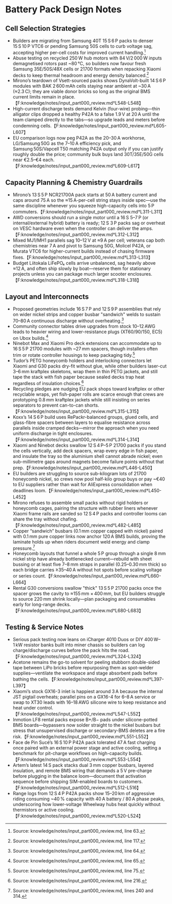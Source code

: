# Battery Pack Design Notes

## Cell Selection Strategies
- Builders are migrating from Samsung 40T 15 S 6 P packs to denser 15 S 10 P VTC6 or pending Samsung 50S cells to curb voltage sag, accepting higher per-cell costs for improved current handling.[^pack_cells]
- Abuse testing on recycled 250 W hub motors with 84 V/2 000 W inputs demagnetised rotors past ~80 °C, so builders now favour fresh Samsung 35E/50S/48X cells or 21700 formats when repacking Xiaomi decks to keep thermal headroom and energy density balanced.[^cell_refresh]
- Mirono’s teardown of Vsett-sourced packs shows DynaVolt-built 14 S 6 P modules with BAK 2 600 mAh cells staying near ambient at ~30 A (≈2.3 C); they are viable donor bricks so long as the original BMS current limits remain in place.【F:knowledge/notes/input_part000_review.md†L548-L548】
- High-current discharge tests demand Kelvin (four-wire) probing—thin alligator clips dropped a healthy P42A to a false 1.9 V at 20 A until the team clamped directly to the tabs—so upgrade leads and meters before condemning cells.【F:knowledge/notes/input_part000_review.md†L605-L607】
- EU comparison logs now peg P42A as the 20–30 A workhorse, LG/Samsung 50G as the 7–10 A efficiency pick, and Samsung 50S/Vapcell T50 matching P42A output only if you can justify roughly double the price; community bulk buys land 30T/35E/50G cells near €2.5–€4 each.【F:knowledge/notes/input_part000_review.md†L609-L617】

## Capacity Planning & Chemistry Guardrails
- Mirono’s 13 S 5 P NCR21700A pack starts at 50 A battery current and caps around 75 A so the ≈15 A-per-cell string stays inside spec—use the same discipline whenever you squeeze high-capacity cells into 5 P commuters.【F:knowledge/notes/input_part000_review.md†L311-L311】
- AWD conversions should run a single motor until a 16 S 5–7 P (or internal/external hybrid) battery is ready; 12 S 3 P packs sag or overheat on VESC hardware even when the controller can deliver the amps.【F:knowledge/notes/input_part000_review.md†L312-L312】
- Mixed MJ1/MH1 parallels sag 10–12 V at ≈9 A per cell; veterans cap both chemistries near 7 A and pivot to Samsung 50G, Molicel P42A, or Murata VTC6 for higher-current builds instead of chasing firmware fixes.【F:knowledge/notes/input_part000_review.md†L313-L313】
- Budget Liitokala LiFePO₄ cells arrive unbalanced, sag heavily above ≈12 A, and often ship slowly by boat—reserve them for stationary projects unless you can package much larger scooter enclosures.【F:knowledge/notes/input_part000_review.md†L318-L318】

## Layout and Interconnects
- Proposed geometries include 16 S 7 P and 12 S 9 P assemblies that rely on wider nickel strips and copper busbar "sandwich" welds to sustain 70–80 A continuous discharge without overheating.[^pack_layout]
- Community connector tables drive upgrades from stock 10–12 AWG leads to heavier wiring and lower-resistance plugs (XT60/90/150, EC5) on Ubox builds.[^pack_connectors]
- Ninebot Max and Xiaomi Pro deck extensions can accommodate up to 16 S 5 P 21700 modules with ~27 mm spacers, though installers often trim or rotate controller housings to keep packaging tidy.[^deck_extension]
- Tudor’s PETG honeycomb holders and interlocking connectors let Xiaomi and G30 packs dry-fit without glue, while other builders laser-cut 3–6 mm kraftplex skeletons, wrap them in thin PETG jackets, and still tape the stack with fish paper because sealed decks trap heat regardless of insulation choices.[^petg_honeycomb]
- Recycling pledges are nudging EU pack shops toward kraftplex or other recyclable wraps, yet fish-paper rolls are scarce enough that crews are prototyping 0.8 mm kraftplex jackets while still insisting on series separators to prevent can-to-can shorts.【F:knowledge/notes/input_part000_review.md†L315-L315】
- Koxx’s 14 S 6 P build uses RePackr-balanced groups, glued cells, and glass-fibre spacers between layers to equalise resistance across parallels inside cramped decks—mirror the approach when you need uniform discharge in tight enclosures.【F:knowledge/notes/input_part000_review.md†L314-L314】
- Xiaomi and Ninebot decks swallow 12 S 4 P–5 P 21700 packs if you stand the cells vertically, add deck spacers, wrap every edge in fish paper, and insulate the tray so the aluminium shell cannot abrade nickel; even sub-millimetre gaps around magnets become failure points without that prep.【F:knowledge/notes/input_part000_review.md†L446-L450】
- EU builders are struggling to source sub-kilogram lots of 21700 honeycomb nickel, so crews now pool half-kilo group buys or pay ~€40 to EU suppliers rather than wait for AliExpress consolidation when deadlines loom.【F:knowledge/notes/input_part000_review.md†L450-L452】
- Mirono refuses to assemble small packs without rigid holders or honeycomb cages, pairing the structure with rubber liners whenever Xiaomi frame rails are sanded so 12 S 4 P packs and controller looms can share the tray without chafing.【F:knowledge/notes/input_part000_review.md†L482-L485】
- Copper “sandwich” busbars (0.1 mm copper capped with nickel) paired with 0.1 mm pure copper links now anchor 120 A BMS builds, proving the laminate holds up when riders document weld energy and clamp pressure.[^copper_sandwich]
- Honeycomb layouts that funnel a whole 5 P group through a single 8 mm nickel strip have already bottlenecked current—rebuild with sheet bussing or at least five 7–8 mm straps in parallel (0.25–0.30 mm thick) so each bridge carries ≥35–40 A without hot spots before scaling voltage or series count.【F:knowledge/notes/input_part000_review.md†L660-L664】
- Rental G30 conversions swallow "thick" 13 S 5 P 21700 packs once the spacer grows the cavity to ≈155 mm × 400 mm, but EU builders struggle to source 220 mm shrink locally—plan packaging and consumables early for long-range decks.【F:knowledge/notes/input_part000_review.md†L680-L683】

## Testing & Service Notes
- Serious pack testing now leans on iCharger 4010 Duos or DIY 400 W–1 kW resistor banks built into miner chassis so builders can log charge/discharge curves before the pack hits the road.【F:knowledge/notes/input_part000_review.md†L324-L324】
- Acetone remains the go-to solvent for peeling stubborn double-sided tape between LiPo bricks before repurposing them as spot-welder supplies—ventilate the workspace and stage absorbent pads before bathing the cells.【F:knowledge/notes/input_part000_review.md†L397-L397】
- Xiaomi’s stock GX16-3 inlet is happiest around 3 A because the internal JST pigtail overheats; parallel pins on a GX16-4 for 6–8 A service or swap to XT30 leads with 16–18 AWG silicone wire to keep resistance and heat under control.【F:knowledge/notes/input_part000_review.md†L547-L552】
- Inmotion LF8 rental packs expose B+/B− pads under silicone-potted BMS boards—bypassers now solder straight to the nickel busbars but stress that unsupervised discharge or secondary-BMS deletes are a fire risk.【F:knowledge/notes/input_part000_review.md†L551-L552】
- Face de Pin Sucé’s 16 S 10 P P42A pack tolerated 47 A fast charging once paired with an external power stage and active cooling, setting a benchmark for pit-charge workflows on high-capacity builds.【F:knowledge/notes/input_part000_review.md†L553-L554】
- Artem’s latest 14 S pack stacks dual 3 mm copper busbars, layered insulation, and remote BMS wiring that demands a 5 V pre-charge before plugging in the balance loom—document that activation sequence before shipping SIM-enabled boards to customers.【F:knowledge/notes/input_part000_review.md†L512-L516】
- Range logs from 12 S 4 P P42A packs show 15–20 km of aggressive riding consuming ~40 % capacity with 40 A battery / 80 A phase peaks, underscoring how lower-voltage Wheelway hubs heat quickly without thermistors or active cooling.【F:knowledge/notes/input_part000_review.md†L520-L524】

[^pack_cells]: Source: knowledge/notes/input_part000_review.md, line 63.
[^cell_refresh]: Source: knowledge/notes/input_part000_review.md, line 117.
[^pack_layout]: Source: knowledge/notes/input_part000_review.md, line 64.
[^pack_connectors]: Source: knowledge/notes/input_part000_review.md, line 65.
[^deck_extension]: Source: knowledge/notes/input_part000_review.md, line 75.
[^petg_honeycomb]: Source: knowledge/notes/input_part000_review.md, line 216.
[^copper_sandwich]: Source: knowledge/notes/input_part000_review.md, lines 240 and 314.
